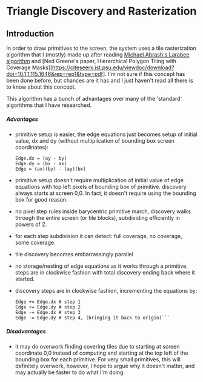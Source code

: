 # Triangle Discovery and Rasterization

## Introduction
In order to draw primitives to the screen, the system uses a tile rasterization algorithm that I (mostly) made up after reading [Michael Abrash's Larabee algorithm](https://www.cs.cmu.edu/afs/cs/academic/class/15869-f11/www/readings/abrash09_lrbrast.pdf) and [Ned Greene's paper, Hierarchical Polygon Tiling with Coverage Masks][https://citeseerx.ist.psu.edu/viewdoc/download?doi=10.1.1.115.1646&rep=rep1&type=pdf]. I'm not sure if this concept has been done before, but chances are it has and I just haven't read all there is to know about this concept.

This algorithm has a bunch of advantages over many of the 'standard' algorithms that I have researched.


##### Advantages
- primitive setup is easier, the edge equations just becomes setup of initial value, dx and dy (without multiplication of bounding box screen coordinates):

    ```
    Edge.dx = (ay - by)
    Edge.dy = (bx - ax)
    Edge = (ax)(by) - (ay)(bx)
    ```
- primitive setup doesn't require multiplication of initial value of edge equations with top left pixels of bounding box of primitive. discovery always starts at screen 0,0. In fact, it doesn't require using the bounding box for good reason.
- no pixel step rules inside barycentric primitive march, discovery walks through the entire screen (or tile blocks), subdividing efficiently in powers of 2.
- for each step subdivision it can detect: full coverage, no coverage, some coverage.
- tile discovery becomes embarrassingly parallel
- no storage/nesting of edge equations as it works through a primitive, steps are in clockwise fashion with total discovery ending back where it started.
- discovery steps are in clockwise fashion, incrementing the equations by:

    ```
    Edge += Edge.dx # step 1
    Edge += Edge.dy # step 2
    Edge -= Edge.dx # step 3
    Edge -= Edge.dy # step 4, (bringing it back to origin)```
    
##### Disadvantages

- it may do overwork finding covering tiles due to starting at screen coordinate 0,0 instead of computing and starting at the top left of the bounding box for each primitive. For very small primitives, this will definitely overwork, however, I hope to argue why it doesn't matter, and may actually be faster to do what I'm doing.
